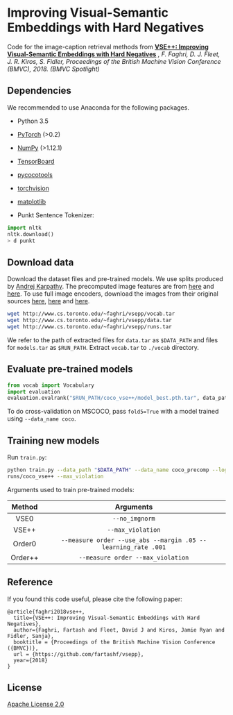 # Improving Visual-Semantic Embeddings with Hard Negatives

Code for the image-caption retrieval methods from
**[VSE++: Improving Visual-Semantic Embeddings with Hard Negatives](https://arxiv.org/abs/1707.05612)**
*, F. Faghri, D. J. Fleet, J. R. Kiros, S. Fidler, Proceedings of the British Machine Vision Conference (BMVC),  2018. (BMVC Spotlight)*

## Dependencies
We recommended to use Anaconda for the following packages.

* Python 3.5
* [PyTorch](http://pytorch.org/) (>0.2)
* [NumPy](http://www.numpy.org/) (>1.12.1)
* [TensorBoard](https://github.com/TeamHG-Memex/tensorboard_logger)
* [pycocotools](https://github.com/cocodataset/cocoapi)
* [torchvision]()
* [matplotlib]()


* Punkt Sentence Tokenizer:
```python
import nltk
nltk.download()
> d punkt
```

## Download data

Download the dataset files and pre-trained models. We use splits produced by [Andrej Karpathy](http://cs.stanford.edu/people/karpathy/deepimagesent/). The precomputed image features are from [here](https://github.com/ryankiros/visual-semantic-embedding/) and [here](https://github.com/ivendrov/order-embedding). To use full image encoders, download the images from their original sources [here](http://nlp.cs.illinois.edu/HockenmaierGroup/Framing_Image_Description/KCCA.html), [here](http://shannon.cs.illinois.edu/DenotationGraph/) and [here](http://mscoco.org/).

```bash
wget http://www.cs.toronto.edu/~faghri/vsepp/vocab.tar
wget http://www.cs.toronto.edu/~faghri/vsepp/data.tar
wget http://www.cs.toronto.edu/~faghri/vsepp/runs.tar
```

We refer to the path of extracted files for `data.tar` as `$DATA_PATH` and 
files for `models.tar` as `$RUN_PATH`. Extract `vocab.tar` to `./vocab` 
directory.

## Evaluate pre-trained models

```python
from vocab import Vocabulary
import evaluation
evaluation.evalrank("$RUN_PATH/coco_vse++/model_best.pth.tar", data_path="$DATA_PATH", split="test")'
```

To do cross-validation on MSCOCO, pass `fold5=True` with a model trained using 
`--data_name coco`.

## Training new models
Run `train.py`:

```bash
python train.py --data_path "$DATA_PATH" --data_name coco_precomp --logger_name 
runs/coco_vse++ --max_violation
```

Arguments used to train pre-trained models:

| Method    | Arguments |
| :-------: | :-------: |
| VSE0      | `--no_imgnorm` |
| VSE++     | `--max_violation` |
| Order0    | `--measure order --use_abs --margin .05 --learning_rate .001` |
| Order++   | `--measure order --max_violation` |


## Reference

If you found this code useful, please cite the following paper:

    @article{faghri2018vse++,
      title={VSE++: Improving Visual-Semantic Embeddings with Hard Negatives},
      author={Faghri, Fartash and Fleet, David J and Kiros, Jamie Ryan and Fidler, Sanja},
      booktitle = {Proceedings of the British Machine Vision Conference ({BMVC})},
      url = {https://github.com/fartashf/vsepp},
      year={2018}
    }

## License

[Apache License 2.0](http://www.apache.org/licenses/LICENSE-2.0)
